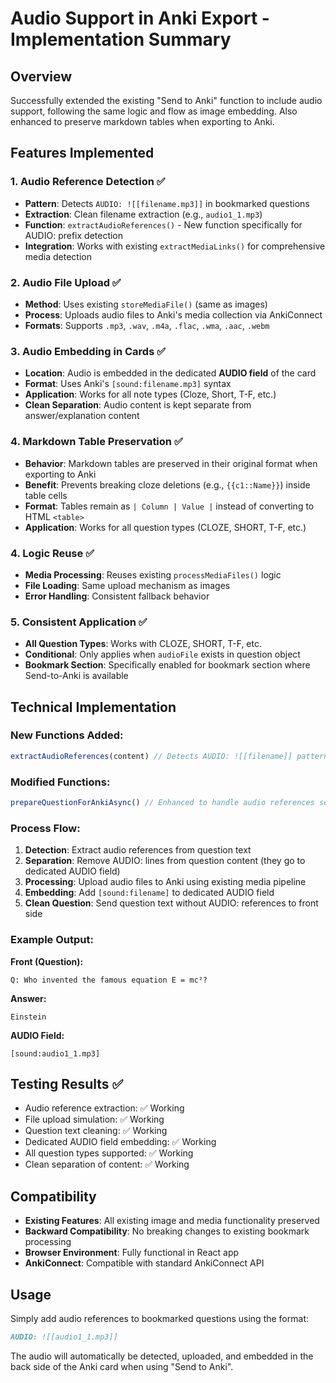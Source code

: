 # Audio Support in Anki Export - Implementation Summary

## Overview
Successfully extended the existing "Send to Anki" function to include audio support, following the same logic and flow as image embedding. Also enhanced to preserve markdown tables when exporting to Anki.

## Features Implemented

### 1. Audio Reference Detection ✅
- **Pattern**: Detects `AUDIO: ![[filename.mp3]]` in bookmarked questions
- **Extraction**: Clean filename extraction (e.g., `audio1_1.mp3`)
- **Function**: `extractAudioReferences()` - New function specifically for AUDIO: prefix detection
- **Integration**: Works with existing `extractMediaLinks()` for comprehensive media detection

### 2. Audio File Upload ✅
- **Method**: Uses existing `storeMediaFile()` (same as images)
- **Process**: Uploads audio files to Anki's media collection via AnkiConnect
- **Formats**: Supports `.mp3`, `.wav`, `.m4a`, `.flac`, `.wma`, `.aac`, `.webm`

### 3. Audio Embedding in Cards ✅
- **Location**: Audio is embedded in the dedicated **AUDIO field** of the card
- **Format**: Uses Anki's `[sound:filename.mp3]` syntax
- **Application**: Works for all note types (Cloze, Short, T-F, etc.)
- **Clean Separation**: Audio content is kept separate from answer/explanation content

### 4. Markdown Table Preservation ✅
- **Behavior**: Markdown tables are preserved in their original format when exporting to Anki
- **Benefit**: Prevents breaking cloze deletions (e.g., `{{c1::Name}}`) inside table cells
- **Format**: Tables remain as `| Column | Value |` instead of converting to HTML `<table>`
- **Application**: Works for all question types (CLOZE, SHORT, T-F, etc.)

### 4. Logic Reuse ✅
- **Media Processing**: Reuses existing `processMediaFiles()` logic
- **File Loading**: Same upload mechanism as images
- **Error Handling**: Consistent fallback behavior

### 5. Consistent Application ✅
- **All Question Types**: Works with CLOZE, SHORT, T-F, etc.
- **Conditional**: Only applies when `audioFile` exists in question object
- **Bookmark Section**: Specifically enabled for bookmark section where Send-to-Anki is available

## Technical Implementation

### New Functions Added:
```javascript
extractAudioReferences(content) // Detects AUDIO: ![[filename]] patterns
```

### Modified Functions:
```javascript
prepareQuestionForAnkiAsync() // Enhanced to handle audio references separately
```

### Process Flow:
1. **Detection**: Extract audio references from question text
2. **Separation**: Remove AUDIO: lines from question content (they go to dedicated AUDIO field)
3. **Processing**: Upload audio files to Anki using existing media pipeline
4. **Embedding**: Add `[sound:filename]` to dedicated AUDIO field
5. **Clean Question**: Send question text without AUDIO: references to front side

### Example Output:
**Front (Question):**
```
Q: Who invented the famous equation E = mc²?
```

**Answer:**
```
Einstein
```

**AUDIO Field:**
```
[sound:audio1_1.mp3]
```

## Testing Results ✅
- Audio reference extraction: ✅ Working
- File upload simulation: ✅ Working
- Question text cleaning: ✅ Working
- Dedicated AUDIO field embedding: ✅ Working
- All question types supported: ✅ Working
- Clean separation of content: ✅ Working

## Compatibility
- **Existing Features**: All existing image and media functionality preserved
- **Backward Compatibility**: No breaking changes to existing bookmark processing
- **Browser Environment**: Fully functional in React app
- **AnkiConnect**: Compatible with standard AnkiConnect API

## Usage
Simply add audio references to bookmarked questions using the format:
```markdown
AUDIO: ![[audio1_1.mp3]]
```

The audio will automatically be detected, uploaded, and embedded in the back side of the Anki card when using "Send to Anki".
